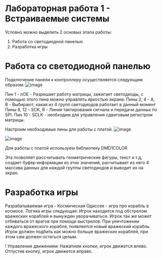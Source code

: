 # Лабораторная работа 1 - Встраиваемые системы

Условно можно выделить 2 основых этапа работы:
1. Работа со светодиодной панелью
2. Разработка игры

# Работа со светодиодной панелью
Подключение панели к контроллеру осуществляется следующим образом:
![image](https://github.com/lubitelPlova/LB11/assets/147998550/0686e367-b5a4-4a7a-ac3f-2efa21d2a93b)

Пин 1 - nOE - Разрешает работу матрицы, зажигает светодиоды, с помощью этого пина можно управлять яркостью экрана.
Пины 2, 4 - A, B - Выбирают, какая из 4 групп светодиодов работает в данный момент
Пины 8, 12 - SCK, R - Линия тактирования сигнала и передачи данных по SPI.
Пин 10 - SCLK - необходим для управления сдвиговым регистром матрицы.

Настроим необходимые пины для работы с платой.
![image](https://github.com/lubitelPlova/LB11/assets/147998550/a85170e6-6057-4f38-89ed-f4b8c43eedca)

![image](https://github.com/lubitelPlova/LB11/assets/147998550/e478f50c-511e-40f0-919b-456322a7a1ba)

Для работы с платой используем библиотеку DMD1COLOR

Эта позволяет рассчитывать геометрические фигуры, текст и т.д, создает буфер информации из этих значений, расчитывает из него 4 массива данных для каждой группы светодиодов и выводит их на экран.

# Разработка игры

Разрабатываемая игра - Космическая Одиссея - игра про корабль в космосе.
Логика игры следующая: Игрок находится под обстрелом вражеских кораблей и вынужден уворачиваться.  Игрок так же может отбиваться от врагов при помощи выстрелов. При уничтожении каждого вражеского корабля, появляется новый вражеский корабль.
Игрок должен подбить как можно больше вражеских кораблей, при этом сам должен остаться целым.

! Управление движением:
Нажатием кнопки, игрок движется влево. Отпустив кнопку, игрок движется вправо.
